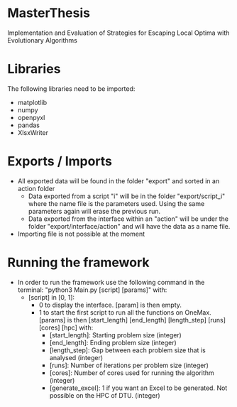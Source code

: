 # MasterThesis
Implementation and Evaluation of Strategies for Escaping Local Optima with Evolutionary Algorithms


# Libraries
The following libraries need to be imported:
- matplotlib
- numpy
- openpyxl
- pandas
- XlsxWriter

# Exports / Imports
- All exported data will be found in the folder "export" and sorted in an action folder
  - Data exported from a script "i" will be in the folder "export/script_i" where the name file is the parameters used. Using the same parameters again will erase the previous run. 
  - Data exported from the interface within an "action" will be under the folder "export/interface/action" and will have the data as a name file.
- Importing file is not possible at the moment

# Running the framework
- In order to run the framework use the following command in the terminal: "python3 Main.py [script] [params]" with:
  - [script] in [0, 1]: 
    - 0 to display the interface. [param] is then empty.
    - 1 to start the first script to run all the functions on OneMax. [params] is then [start_length] [end_length] [length_step] [runs] [cores] [hpc] with:
      - [start_length]: Starting problem size (integer)
      - [end_length]: Ending problem size (integer)
      - [length_step]: Gap between each problem size that is analysed (integer)
      - [runs]: Number of iterations per problem size (integer)
      - [cores]: Number of cores used for running the algorithm (integer)
      - [generate_excel]: 1 if you want an Excel to be generated. Not possible on the HPC of DTU. (integer)